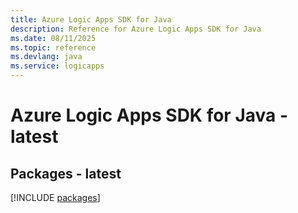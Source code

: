 ```yaml
---
title: Azure Logic Apps SDK for Java
description: Reference for Azure Logic Apps SDK for Java
ms.date: 08/11/2025
ms.topic: reference
ms.devlang: java
ms.service: logicapps
---
```

# Azure Logic Apps SDK for Java - latest
## Packages - latest
[!INCLUDE [packages](logic-apps-index.md)]